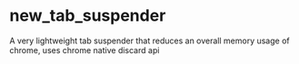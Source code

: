 # new_tab_suspender

A very lightweight tab suspender that reduces an overall memory usage of chrome, uses chrome native discard api
